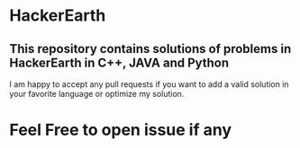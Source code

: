 # HackerEarth
## This repository contains solutions of problems in HackerEarth in C++, JAVA and Python

I am happy to accept any pull requests if you want to add a valid solution in your favorite language or optimize my solution.

# Feel Free to open issue if any
